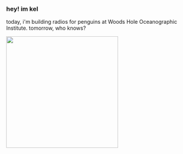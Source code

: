 ### hey! im kel

today, i'm building radios for penguins at Woods Hole Oceanographic Institute. tomorrow, who knows? 

<img align="center" width="300" src="seal.jpg" />

<!--
**keweaver/keweaver** is a ✨ _special_ ✨ repository because its `README.md` (this file) appears on your GitHub profile.

Here are some ideas to get you started:

- 🔭 I’m currently working on ...
- 🌱 I’m currently learning ...
- 👯 I’m looking to collaborate on ...
- 🤔 I’m looking for help with ...
- 💬 Ask me about ...
- 📫 How to reach me: ...
- 😄 Pronouns: ...
- ⚡ Fun fact: ...
-->

